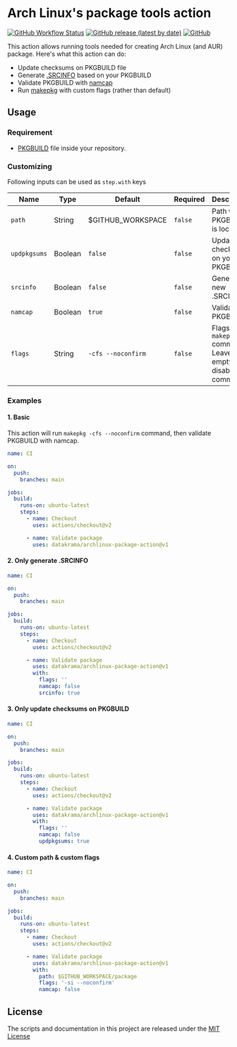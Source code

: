 # Arch Linux's package tools action

[![GitHub Workflow Status](https://img.shields.io/github/workflow/status/datakrama/archlinux-package-action/CI?label=CI&style=flat-square)](https://github.com/datakrama/archlinux-package-action/actions) [![GitHub release (latest by date)](https://img.shields.io/github/v/release/datakrama/archlinux-package-action?style=flat-square)](https://github.com/datakrama/archlinux-package-action/releases) [![GitHub](https://img.shields.io/github/license/datakrama/archlinux-package-action?style=flat-square)](./LICENSE)

This action allows running tools needed for creating Arch Linux (and AUR) package. 
Here's what this action can do:

- Update checksums on PKGBUILD file
- Generate [.SRCINFO](https://wiki.archlinux.org/title/.SRCINFO) based on your PKGBUILD
- Validate PKGBUILD with [namcap](https://wiki.archlinux.org/title/namcap)
- Run [makepkg](https://wiki.archlinux.org/title/Makepkg) with custom flags (rather than default)

## Usage

### Requirement
- [PKGBUILD](https://wiki.archlinux.org/title/PKGBUILD) file inside your repository.

### Customizing
Following inputs can be used as `step.with` keys

| Name              | Type      | Default                       | Required  | Description                           |
|-------------------|-----------|-------------------------------|-----------|---------------------------------------|
| `path`            | String    | $GITHUB_WORKSPACE             | `false`   | Path where PKGBUILD is located        |
| `updpkgsums`      | Boolean   | `false`                       | `false`   | Update checksums on your PKGBUILD     |
| `srcinfo`         | Boolean   | `false`                       | `false`   | Generate new .SRCINFO                 |
| `namcap`          | Boolean   | `true`                        | `false`   | Validate PKGBUILD                     |
| `flags`           | String    | `-cfs --noconfirm`            | `false`   | Flags after `makepkg` command. Leave this empty will disable this command. |

### Examples
#### 1. Basic

This action will run `makepkg -cfs --noconfirm` command, then validate PKGBUILD with namcap.

```yaml
name: CI

on:
  push:
    branches: main

jobs:
  build:
    runs-on: ubuntu-latest
    steps:
      - name: Checkout
        uses: actions/checkout@v2

      - name: Validate package
        uses: datakrama/archlinux-package-action@v1
```

#### 2. Only generate .SRCINFO


```yaml
name: CI

on:
  push:
    branches: main

jobs:
  build:
    runs-on: ubuntu-latest
    steps:
      - name: Checkout
        uses: actions/checkout@v2

      - name: Validate package
        uses: datakrama/archlinux-package-action@v1
        with:
          flags: ''
          namcap: false
          srcinfo: true
```

#### 3. Only update checksums on PKGBUILD


```yaml
name: CI

on:
  push:
    branches: main

jobs:
  build:
    runs-on: ubuntu-latest
    steps:
      - name: Checkout
        uses: actions/checkout@v2

      - name: Validate package
        uses: datakrama/archlinux-package-action@v1
        with:
          flags: ''
          namcap: false
          updpkgsums: true
```

#### 4. Custom path & custom flags


```yaml
name: CI

on:
  push:
    branches: main

jobs:
  build:
    runs-on: ubuntu-latest
    steps:
      - name: Checkout
        uses: actions/checkout@v2

      - name: Validate package
        uses: datakrama/archlinux-package-action@v1
        with:
          path: $GITHUB_WORKSPACE/package
          flags: '-si --noconfirm'
          namcap: false
```

## License
The scripts and documentation in this project are released under the [MIT License](./LICENSE)
